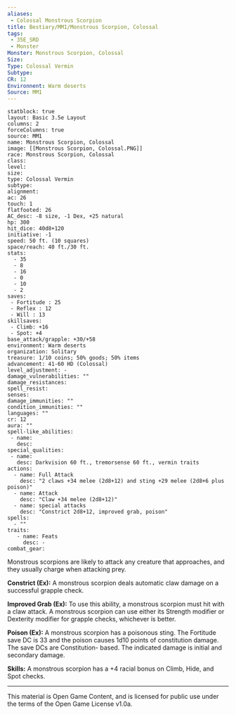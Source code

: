 ```yaml
---
aliases:
 - Colossal Monstrous Scorpion
title: Bestiary/MM1/Monstrous Scorpion, Colossal
tags: 
 - 35E_SRD
 - Monster
Monster: Monstrous Scorpion, Colossal
Size: 
Type: Colossal Vermin
Subtype: 
CR: 12
Environnent: Warm deserts
Source: MM1
---
```


```statblock
statblock: true
layout: Basic 3.5e Layout
columns: 2
forceColumns: true
source: MM1 
name: Monstrous Scorpion, Colossal
image: [[Monstrous Scorpion, Colossal.PNG]]
race: Monstrous Scorpion, Colossal
class: 
level: 
size: 
type: Colossal Vermin
subtype: 
alignment: 
ac: 26
touch: 1
flatfooted: 26
AC_desc: -8 size, -1 Dex, +25 natural
hp: 300
hit_dice: 40d8+120
initiative: -1
speed: 50 ft. (10 squares)
space/reach: 40 ft./30 ft.
stats:
  - 35
  - 8
  - 16
  - 0
  - 10
  - 2
saves:
 - Fortitude : 25
 - Reflex : 12
 - Will : 13
skillsaves:
 - Climb: +16
 - Spot: +4
base_attack/grapple: +30/+58
environment: Warm deserts
organization: Solitary
treasure: 1/10 coins; 50% goods; 50% items
advancement: 41-60 HD (Colossal)
level_adjustment: -
damage_vulnerabilities: ""
damage_resistances: 
spell_resist: 
senses: 
damage_immunities: ""
condition_immunities: ""
languages: ""
cr: 12
aura: ""
spell-like_abilities:
 - name: 
   desc: 
special_qualities:
 - name:
   desc: Darkvision 60 ft., tremorsense 60 ft., vermin traits
actions:
  - name: Full Attack
    desc: "2 claws +34 melee (2d8+12) and sting +29 melee (2d8+6 plus poison)"
  - name: Attack
    desc: "Claw +34 melee (2d8+12)"
  - name: special attacks
    desc: "Constrict 2d8+12, improved grab, poison"
spells:
  - ""
traits:
   - name: Feats
     desc: -
combat_gear:  
```


Monstrous scorpions are likely to attack any creature that approaches, and they usually charge when attacking prey.


**Constrict (Ex):** A monstrous scorpion deals automatic claw damage on a successful grapple check.


**Improved Grab (Ex):** To use this ability, a monstrous scorpion must hit with a claw attack. A monstrous scorpion can use either its Strength modifier or Dexterity modifier for grapple checks, whichever is better.


**Poison (Ex):** A monstrous scorpion has a poisonous sting. The Fortitude save DC is 33 and the poison causes 1d10 points of constitution damage. The save DCs are Constitution- based. The indicated damage is initial and secondary damage.


**Skills:** A monstrous scorpion has a +4 racial bonus on Climb, Hide, and Spot checks.

---

This material is Open Game Content, and is licensed for public use under the terms of the Open Game License v1.0a.
